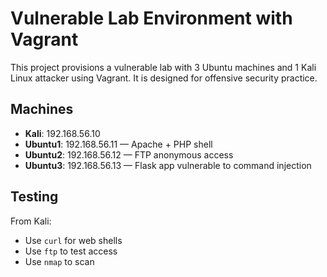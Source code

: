 # Vulnerable Lab Environment with Vagrant

This project provisions a vulnerable lab with 3 Ubuntu machines and 1 Kali Linux attacker using Vagrant. It is designed for offensive security practice.

## Machines

- **Kali**: 192.168.56.10
- **Ubuntu1**: 192.168.56.11 — Apache + PHP shell
- **Ubuntu2**: 192.168.56.12 — FTP anonymous access
- **Ubuntu3**: 192.168.56.13 — Flask app vulnerable to command injection

## Testing

From Kali:
- Use `curl` for web shells
- Use `ftp` to test access
- Use `nmap` to scan

